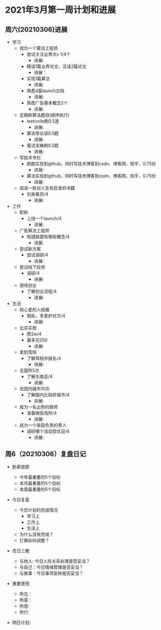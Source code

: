 # 2021年3月第一周计划和进展
## 周六(20210306)进展
* 学习
   * 成为一个算法工程师
        * 尝试关注业界大v 1/4个
            * 进展:  
        * 精读1篇业界论文，泛读2篇论文
            * 进展：
        * 实现1篇算法
            * 进展:  
        * 熟悉4篇launch文档
            * 进展:  
        * 熟悉广告基本概念2个
            * 进展:  
    * 定期刷算法题目(顺序执行)
        * leetcode刷0.5道
            * 进展:  
        * 算法导论读0.5题
            * 进展:  
        * 面试宝典刷0.5题
            * 进展:  
    * 写技术专栏
        * 刷题实现到github，同时写技术博客到csdn、博客网、知乎，0.75份
            * 进展:  
        * 算法实现到github，同时写技术博客到csdn、博客网、知乎，0.75份
            * 进展:  
    * 阅读一些对人生有启发的书籍
        * 剑来看完/4
            * 进展:  
* 工作
    * 职称
        * 上线一个launch/4
            * 进展:  
    * 广告算法工程师
        * 知道联盟有哪些概念/4
            * 进展:  
    * 尝试新方案
        * 尝试调研/4
            * 进展:  
    * 尝试线下投资
        * 调研/4
            * 进展:  
    * 游戏创业
        * 了解创业流程/4
            * 进展:  
* 生活
    * 和心爱的人结婚
        * 相处，多爱护对方/4
            * 进展:  
    * 北京买房
        * 攒2w/4
        * 最多花250
            * 进展:  
    * 拿到驾照
        * 了解驾校并报名/4
            * 进展:  
    * 去国外5次
        * 了解东南亚/4
            * 进展:  
    * 去国内城市10次
        * 了解国内比较好城市/4
            * 进展:  
    * 成为一名出色的厨师
        * 准备做饭场所/4
            * 进展:  
    * 成为一个家庭负责的男人
        * 调研哪个活动受欢迎/4
            * 进展:  
## 周6（20210306）复盘日记
* 卧薪尝胆
   * 今年最重要的5个目标
   * 本月最重要的5个目标
   * 本周最重要的5个目标

* 今日复盘
   * 今日计划的完成情况
       * 学习上
       * 工作上
       * 生活上
   * 为什么没有完成？
   * 打算如何调整？
* 吾日三醒
   * 与他人: 今日人际关系处理是否妥当？
   * 与自己：今日情绪管理是否妥当？
   * 与做事：今日事项安排是否妥当？
* 重要感悟
   * 所见：
   * 所感：
   * 所思:
   * 所行:
* 明日计划:
